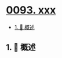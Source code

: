 # [0093. xxx](https://github.com/Tdahuyou/TNotes.leetcode/tree/main/notes/0093.%20xxx)

<!-- region:toc -->

- [1. 📝 概述](#1--概述)

<!-- endregion:toc -->

## 1. 📝 概述
